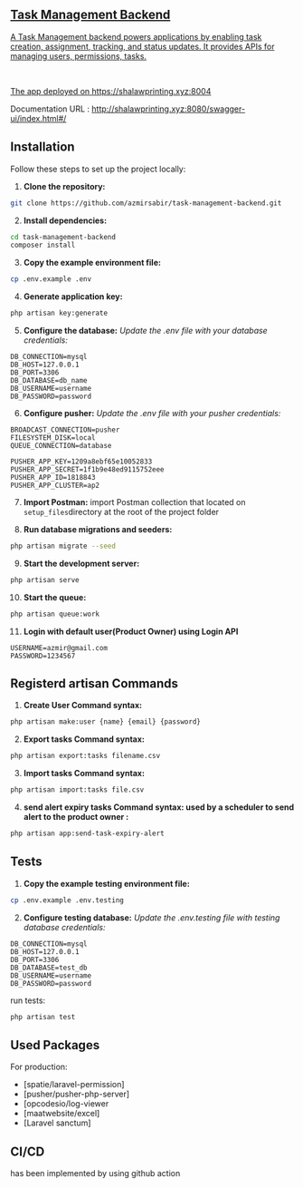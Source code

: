 <p align="center"><a href="https://www.newroztelecom.com/" target="_blank">


## Task Management Backend
A Task Management backend powers applications by enabling task creation, assignment, tracking, and status updates.
It provides APIs for managing users, permissions, tasks.

<br>


The app deployed on https://shalawprinting.xyz:8004

Documentation URL : http://shalawprinting.xyz:8080/swagger-ui/index.html#/

## Installation

Follow these steps to set up the project locally:

1. **Clone the repository:**


```bash
git clone https://github.com/azmirsabir/task-management-backend.git
```

2. **Install dependencies:**

```bash
cd task-management-backend
composer install
```   

3. **Copy the example environment file:**

```bash
cp .env.example .env
```   
4. **Generate application key:**

```bash
php artisan key:generate
```   
5. **Configure the database:**
   *Update the .env file with your database credentials:*

```dotenv
DB_CONNECTION=mysql
DB_HOST=127.0.0.1
DB_PORT=3306
DB_DATABASE=db_name
DB_USERNAME=username
DB_PASSWORD=password
```   

6. **Configure pusher:**
   *Update the .env file with your pusher credentials:*
```dotenv
BROADCAST_CONNECTION=pusher
FILESYSTEM_DISK=local
QUEUE_CONNECTION=database

PUSHER_APP_KEY=1209a8ebf65e10052833
PUSHER_APP_SECRET=1f1b9e48ed9115752eee
PUSHER_APP_ID=1818843
PUSHER_APP_CLUSTER=ap2
```

7. **Import Postman:**
   import Postman collection that located on `setup_files`directory at the
   root of the project folder


8. **Run database migrations and seeders:**

```bash
php artisan migrate --seed
```   

9. **Start the development server:**

```bash
php artisan serve
```

10. **Start the queue:**

```bash
php artisan queue:work
```

11. **Login with default user(Product Owner) using Login API**

```dotenv
USERNAME=azmir@gmail.com
PASSWORD=1234567
```

## Registerd artisan Commands
1. **Create User Command syntax:**
```bash
php artisan make:user {name} {email} {password}
```

2. **Export tasks Command syntax:**
```bash
php artisan export:tasks filename.csv
```

3. **Import tasks Command syntax:**
```bash
php artisan import:tasks file.csv
```

4. **send alert expiry tasks Command syntax: used by a scheduler to send alert to the product owner :**
```bash
php artisan app:send-task-expiry-alert
```


## Tests

1. **Copy the example testing environment file:**

```bash
cp .env.example .env.testing 
```

2. **Configure testing database:**
   *Update the .env.testing file with testing database credentials:*

```dotenv
DB_CONNECTION=mysql
DB_HOST=127.0.0.1
DB_PORT=3306
DB_DATABASE=test_db
DB_USERNAME=username
DB_PASSWORD=password
```

run tests:
```bash
php artisan test    
```


## Used Packages
For production:
- [spatie/laravel-permission]
- [pusher/pusher-php-server]
- [opcodesio/log-viewer
- [maatwebsite/excel]
- [Laravel sanctum]


## CI/CD
has been implemented by using github action
